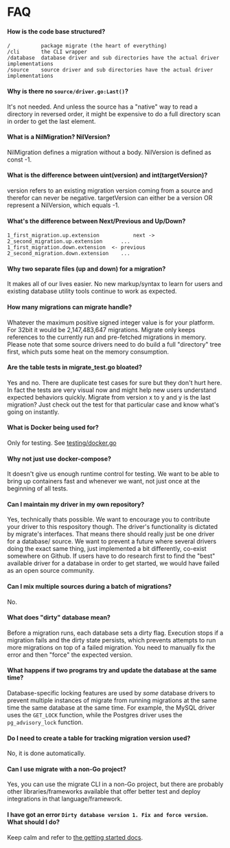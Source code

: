 # FAQ

#### How is the code base structured?
  ```
  /          package migrate (the heart of everything)
  /cli       the CLI wrapper
  /database  database driver and sub directories have the actual driver implementations
  /source    source driver and sub directories have the actual driver implementations
  ```

#### Why is there no `source/driver.go:Last()`?
  It's not needed. And unless the source has a "native" way to read a directory in reversed order,
  it might be expensive to do a full directory scan in order to get the last element.

#### What is a NilMigration? NilVersion?
  NilMigration defines a migration without a body. NilVersion is defined as const -1.

#### What is the difference between uint(version) and int(targetVersion)?
  version refers to an existing migration version coming from a source and therefor can never be negative.
  targetVersion can either be a version OR represent a NilVersion, which equals -1.

#### What's the difference between Next/Previous and Up/Down?
  ```
  1_first_migration.up.extension           next ->  2_second_migration.up.extension      ...
  1_first_migration.down.extension  <- previous     2_second_migration.down.extension    ...
  ```

#### Why two separate files (up and down) for a migration?
  It makes all of our lives easier. No new markup/syntax to learn for users
  and existing database utility tools continue to work as expected.

#### How many migrations can migrate handle?
  Whatever the maximum positive signed integer value is for your platform.
  For 32bit it would be 2,147,483,647 migrations. Migrate only keeps references to
  the currently run and pre-fetched migrations in memory. Please note that some
  source drivers need to do build a full "directory" tree first, which puts some
  heat on the memory consumption.

#### Are the table tests in migrate_test.go bloated?
  Yes and no. There are duplicate test cases for sure but they don't hurt here. In fact
  the tests are very visual now and might help new users understand expected behaviors quickly.
  Migrate from version x to y and y is the last migration? Just check out the test for
  that particular case and know what's going on instantly.

#### What is Docker being used for?
  Only for testing. See [testing/docker.go](testing/docker.go)

#### Why not just use docker-compose?
  It doesn't give us enough runtime control for testing. We want to be able to bring up containers fast
  and whenever we want, not just once at the beginning of all tests.

#### Can I maintain my driver in my own repository?
  Yes, technically thats possible. We want to encourage you to contribute your driver to this respository though.
  The driver's functionality is dictated by migrate's interfaces. That means there should really
  just be one driver for a database/ source. We want to prevent a future where several drivers doing the exact same thing,
  just implemented a bit differently, co-exist somewhere on Github. If users have to do research first to find the
  "best" available driver for a database in order to get started, we would have failed as an open source community.

#### Can I mix multiple sources during a batch of migrations?
  No.

#### What does "dirty" database mean?
  Before a migration runs, each database sets a dirty flag. Execution stops if a migration fails and the dirty state persists,
  which prevents attempts to run more migrations on top of a failed migration. You need to manually fix the error
  and then "force" the expected version.

#### What happens if two programs try and update the database at the same time?
Database-specific locking features are used by *some* database drivers to prevent multiple instances of migrate from running migrations at the same time
  the same database at the same time. For example, the MySQL driver uses the `GET_LOCK` function, while the Postgres driver uses
  the `pg_advisory_lock` function.

#### Do I need to create a table for tracking migration version used?
No, it is done automatically.

#### Can I use migrate with a non-Go project?
Yes, you can use the migrate CLI in a non-Go project, but there are probably other libraries/frameworks available that offer better test and deploy integrations in that language/framework.

#### I have got an error `Dirty database version 1. Fix and force version`. What should I do?
Keep calm and refer to [the getting started docs](GETTING_STARTED.md#forcing-your-database-version).